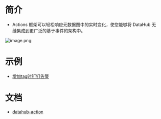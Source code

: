 # 简介
- Actions 框架可以轻松响应元数据图中的实时变化，使您能够将 DataHub 无缝集成到更广泛的基于事件的架构中。

![image.png](https://cdn.nlark.com/yuque/0/2023/png/745518/1685067824263-f4050212-6abc-4c5d-86fb-ae3226f88365.png#averageHue=%23fcfcfc&clientId=ub56e1e91-1daa-4&from=paste&height=270&id=u53a479f9&originHeight=338&originWidth=1187&originalType=binary&ratio=1.25&rotation=0&showTitle=false&size=33440&status=done&style=none&taskId=ube93161c-717c-4f2a-a63b-a55e18b8d0f&title=&width=949.6)
# 示例

- [增加tag时钉钉告警](https://github.com/kate0603/datahub-explode/blob/main/example/custom_actions/test_hello_world.py)
# 文档

- [datahub-action](https://datahubproject.io/docs/actions)
